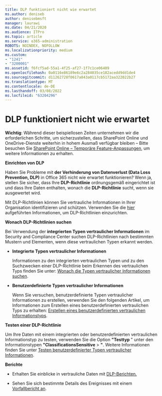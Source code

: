 ```yaml
---
title: DLP funktioniert nicht wie erwartet
ms.author: deniseb
author: denisebmsft
manager: laurawi
ms.date: 04/21/2020
ms.audience: ITPro
ms.topic: article
ms.service: o365-administration
ROBOTS: NOINDEX, NOFOLLOW
ms.localizationpriority: medium
ms.custom:
- "1241"
- "3200001"
ms.assetid: f6fcf5ad-55a1-4f25-af27-1f7c1ce06409
ms.openlocfilehash: 0a0116e86189e6c2a284035ce182acedd9dd1de4
ms.sourcegitcommit: d11262728f0617a843a0117cb5172aa322022b27
ms.translationtype: MT
ms.contentlocale: de-DE
ms.lasthandoff: 03/08/2022
ms.locfileid: "63204296"
---
```

# <a name="dlp-not-working-as-expected"></a>DLP funktioniert nicht wie erwartet

**Wichtig**: Während dieser beispiellosen Zeiten unternehmen wir die erforderlichen Schritte, um sicherzustellen, dass SharePoint Online und OneDrive-Dienste weiterhin in hohem Ausmaß verfügbar bleiben – Bitte besuchen Sie [SharePoint Online – Temporäre Feature-Anpassungen](https://aka.ms/ODSPAdjustments), um weitere Informationen zu erhalten.

 **Einrichten von DLP**

Haben Sie Probleme mit **der Verhinderung von Datenverlust (Data Loss Prevention, DLP)** in Office 365 nicht wie erwartet funktionieren? Wenn ja, stellen Sie sicher, dass Ihre **DLP-Richtlinie** ordnungsgemäß eingerichtet ist und dass Ihre Daten enthalten, wonach die **DLP-Richtlinie** sucht, wenn sie ausgewertet wird.
  
Mit DLP-Richtlinien können Sie vertrauliche Informationen in Ihrer Organisation identifizieren und schützen. Verwenden Sie die [hier](https://docs.microsoft.com/microsoft-365/compliance/create-a-dlp-policy-from-a-template) aufgeführten Informationen, um DLP-Richtlinien einzurichten.
  
 **Wonach DLP-Richtlinien suchen**
  
Bei Verwendung der **integrierten Typen vertraulicher Informationen** im Security and Compliance Center suchen DLP-Richtlinien nach bestimmten Mustern und Elementen, wenn diese vertraulichen Typen erkannt werden.
  
- **Integrierte Typen vertraulicher Informationen**

    Informationen zu den integrierten vertraulichen Typen und zu den Suchzwecken einer DLP-Richtlinie beim Erkennen des vertraulichen Typs finden Sie unter: [Wonach die Typen vertraulicher Informationen suchen](https://docs.microsoft.com/microsoft-365/compliance/sensitive-information-type-entity-definitions).

- **Benutzerdefinierte Typen vertraulicher Informationen**

    Wenn Sie versuchen, benutzerdefinierte Typen vertraulicher Informationen zu erstellen, verwenden Sie den folgenden Artikel, um Informationen zum Erstellen eines benutzerdefinierten vertraulichen Typs zu erhalten: [Erstellen eines benutzerdefinierten vertraulichen Informationstyps](https://docs.microsoft.com/microsoft-365/compliance/create-a-custom-sensitive-information-type).

**Testen einer DLP-Richtlinie**

Um Ihre Daten mit einem integrierten oder benutzerdefinierten vertraulichen Informationstyp zu testen, verwenden Sie die Option **"Testtyp** " unter den Informationstypen **"ClassificationsSensitive** > **"**. Weitere Informationen finden Sie unter [Testen benutzerdefinierter Typen vertraulicher Informationen](https://docs.microsoft.com/microsoft-365/compliance/create-a-custom-sensitive-information-type#create-custom-sensitive-information-types-in-the-security--compliance-center).

 **Berichte**
  
- Erhalten Sie einblicke in vertrauliche Daten mit [DLP-Berichten.](https://docs.microsoft.com/microsoft-365/compliance/data-loss-prevention-policies#dlp-reports)

- Sehen Sie sich bestimmte Details des Ereignisses mit einem [Vorfallbericht an](https://docs.microsoft.com/microsoft-365/compliance/data-loss-prevention-policies#incident-reports).
